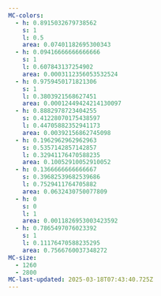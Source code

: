 ```yaml
---
MC-colors:
  - h: 0.8915032679738562
    s: 1
    l: 0.5
    area: 0.07401182695300343
  - h: 0.09416666666666666
    s: 1
    l: 0.607843137254902
    area: 0.0003112356053532524
  - h: 0.9759450171821306
    s: 1
    l: 0.3803921568627451
    area: 0.00012449424214130097
  - h: 0.8882978723404255
    s: 0.41228070175438597
    l: 0.44705882352941173
    area: 0.00392156862745098
  - h: 0.1962962962962963
    s: 0.5357142857142857
    l: 0.32941176470588235
    area: 0.10052910052910052
  - h: 0.1366666666666667
    s: 0.39682539682539686
    l: 0.7529411764705882
    area: 0.0632430750077809
  - h: 0
    s: 0
    l: 1
    area: 0.0011826953003423592
  - h: 0.7865497076023392
    s: 1
    l: 0.11176470588235295
    area: 0.7566760037348272
MC-size:
  - 1260
  - 2800
MC-last-updated: 2025-03-18T07:43:40.725Z
---
```

